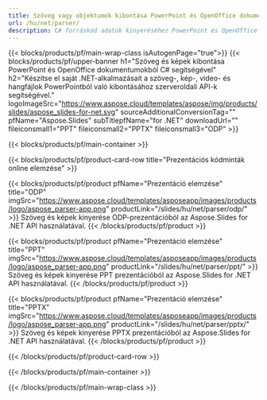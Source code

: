 ```yaml
---
title: Szöveg vagy objektumok kibontása PowerPoint és OpenOffice dokumentumokból .NET használatával
url: /hu/net/parser/
description: C# forráskód adatok kinyeréséhez PowerPoint és OpenOffice prezentációkból.
---
```


{{< blocks/products/pf/main-wrap-class isAutogenPage="true">}}
{{< blocks/products/pf/upper-banner h1="Szöveg és képek kibontása PowerPoint és OpenOffice dokumentumokból C# segítségével" h2="Készítse el saját .NET-alkalmazásait a szöveg-, kép-, video- és hangfájlok PowerPointból való kibontásához szerveroldali API-k segítségével." logoImageSrc="https://www.aspose.cloud/templates/aspose/img/products/slides/aspose_slides-for-net.svg" sourceAdditionalConversionTag="" pfName="Aspose.Slides" subTitlepfName="for .NET" downloadUrl="" fileiconsmall1="PPT" fileiconsmall2="PPTX" fileiconsmall3="ODP" >}}

{{< blocks/products/pf/main-container >}}

{{< blocks/products/pf/product-card-row title="Prezentációs kódminták online elemzése" >}}

{{< blocks/products/pf/product pfName="Prezentáció elemzése" title="ODP" imgSrc="https://www.aspose.cloud/templates/asposeapp/images/products/logo/aspose_parser-app.png" productLink="/slides/hu/net/parser/odp/" >}}
Szöveg és képek kinyerése ODP-prezentációból az Aspose.Slides for .NET API használatával.
{{< /blocks/products/pf/product >}}

{{< blocks/products/pf/product pfName="Prezentáció elemzése" title="PPT" imgSrc="https://www.aspose.cloud/templates/asposeapp/images/products/logo/aspose_parser-app.png" productLink="/slides/hu/net/parser/ppt/" >}}
Szöveg és képek kinyerése PPT prezentációból az Aspose.Slides for .NET API használatával.
{{< /blocks/products/pf/product >}}

{{< blocks/products/pf/product pfName="Prezentáció elemzése" title="PPTX" imgSrc="https://www.aspose.cloud/templates/asposeapp/images/products/logo/aspose_parser-app.png" productLink="/slides/hu/net/parser/pptx/" >}}
Szöveg és képek kinyerése PPTX prezentációból az Aspose.Slides for .NET API használatával.
{{< /blocks/products/pf/product >}}



{{< /blocks/products/pf/product-card-row >}}

{{< /blocks/products/pf/main-container >}}
    
{{< /blocks/products/pf/main-wrap-class >}}